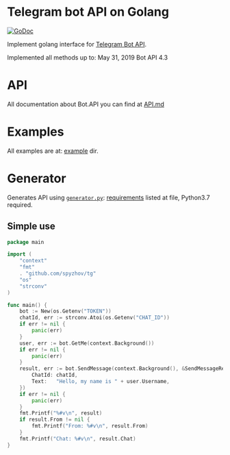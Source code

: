 # Telegram bot API on Golang

[![GoDoc](https://godoc.org/github.com/spyzhov/tg?status.svg)](https://godoc.org/github.com/spyzhov/tg)

Implement golang interface for [Telegram Bot API](https://core.telegram.org/bots/api).

Implemented all methods up to: May 31, 2019 Bot API 4.3

# API

All documentation about Bot.API you can find at [API.md](API.md)

# Examples

All examples are at: [example](example/) dir.

# Generator

Generates API using [`generator.py`](generator.py): [requirements](requirements.txt) listed at file, Python3.7 required.

## Simple use

```go
package main

import (
	"context"
	"fmt"
	. "github.com/spyzhov/tg"
	"os"
	"strconv"
)

func main() {
	bot := New(os.Getenv("TOKEN"))
	chatId, err := strconv.Atoi(os.Getenv("CHAT_ID"))
	if err != nil {
		panic(err)
	}
	user, err := bot.GetMe(context.Background())
	if err != nil {
		panic(err)
	}
	result, err := bot.SendMessage(context.Background(), &SendMessageRequest{
		ChatId: chatId,
		Text:   "Hello, my name is " + user.Username,
	})
	if err != nil {
		panic(err)
	}
	fmt.Printf("%#v\n", result)
	if result.From != nil {
		fmt.Printf("From: %#v\n", result.From)
	}
	fmt.Printf("Chat: %#v\n", result.Chat)
}

```